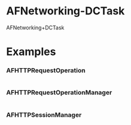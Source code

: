 AFNetworking-DCTask
===================

AFNetworking+DCTask

Examples
===================
### AFHTTPRequestOperation
```
```

### AFHTTPRequestOperationManager
```
```

### AFHTTPSessionManager
```
```
